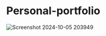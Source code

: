 # Personal-portfolio
![Screenshot 2024-10-05 203949](https://github.com/user-attachments/assets/38773445-6d53-45d8-93b0-cafe7a888e7c)

